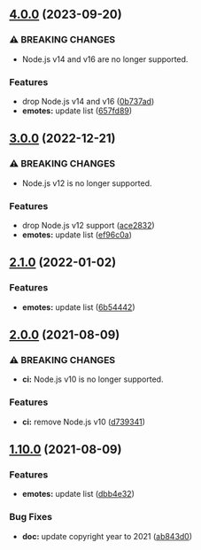 ## [4.0.0](https://github.com/kenany/destiny.gg-emotes/compare/3.0.0...4.0.0) (2023-09-20)


### ⚠ BREAKING CHANGES

* Node.js v14 and v16 are no longer supported.

### Features

* drop Node.js v14 and v16 ([0b737ad](https://github.com/kenany/destiny.gg-emotes/commit/0b737ad5bf4088c4659da03fc2f47285664dc0ed))
* **emotes:** update list ([657fd89](https://github.com/kenany/destiny.gg-emotes/commit/657fd89c0f75de8ddf068ac300decc9fa790b98e))

## [3.0.0](https://github.com/KenanY/destiny.gg-emotes/compare/2.1.0...3.0.0) (2022-12-21)


### ⚠ BREAKING CHANGES

* Node.js v12 is no longer supported.

### Features

* drop Node.js v12 support ([ace2832](https://github.com/KenanY/destiny.gg-emotes/commit/ace2832a151a7b1bed28058fe7579d95745962d6))
* **emotes:** update list ([ef96c0a](https://github.com/KenanY/destiny.gg-emotes/commit/ef96c0a5eaf1154dd78ef80457e955a41cfd4280))

## [2.1.0](https://github.com/KenanY/destiny.gg-emotes/compare/2.0.0...2.1.0) (2022-01-02)


### Features

* **emotes:** update list ([6b54442](https://github.com/KenanY/destiny.gg-emotes/commit/6b54442a58470ae93e36f29360cf142caeedc03a))

## [2.0.0](https://github.com/KenanY/destiny.gg-emotes/compare/1.10.0...2.0.0) (2021-08-09)


### ⚠ BREAKING CHANGES

* **ci:** Node.js v10 is no longer supported.

### Features

* **ci:** remove Node.js v10 ([d739341](https://github.com/KenanY/destiny.gg-emotes/commit/d739341caaf38085497ee5fb6df0379ff9b489e4))

## [1.10.0](https://github.com/KenanY/destiny.gg-emotes/compare/1.9.0...1.10.0) (2021-08-09)


### Features

* **emotes:** update list ([dbb4e32](https://github.com/KenanY/destiny.gg-emotes/commit/dbb4e3204cba27ef09be4270fda8d34219b69bb4))


### Bug Fixes

* **doc:** update copyright year to 2021 ([ab843d0](https://github.com/KenanY/destiny.gg-emotes/commit/ab843d03318ce20f406308c9f53352707d5c49f9))
